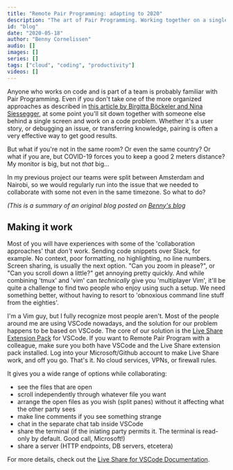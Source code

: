 ```yaml
---
title: "Remote Pair Programming: adapting to 2020"
description: "The art of Pair Programming. Working together on a single piece of code, in the same editor, on the same screen. But not in the same room. In this blog post I’ll show you how you can do it too, and what to look out for."
id: "blog"
date: "2020-05-18"
author: "Benny Cornelissen"
audio: []
images: []
series: []
tags: ["cloud", "coding", "productivity"]
videos: []
---
```

Anyone who works on code and is part of a team is probably familiar with Pair Programming. Even if you don't take one of the more organized approaches as described in [this article by Birgitta Böckeler and Nina Siessegger](https://martinfowler.com/articles/on-pair-programming.html), at some point you'll sit down together with someone else behind a single screen and work on a code problem. Whether it's a user story, or debugging an issue, or transferring knowledge, pairing is often a very effective way to get good results.

But what if you're not in the same room? Or even the same country? Or what if you are, but COVID-19 forces you to keep a good 2 meters distance? My monitor is big, but not _that_ big...

In my previous project our teams were split between Amsterdam and Nairobi, so we would regularly run into the issue that we needed to collaborate with some not even in the same timezone. So what to do?

_(This is a summary of an original blog posted on [Benny's blog](https://blog.bennycornelissen.nl/post/remote-pair-programming/)_

## Making it work

Most of you will have experiences with some of the 'collaboration approaches' that _don't_ work. Sending code snippets over Slack, for example. No context, poor formatting, no highlighting, no line numbers. Screen sharing, is usually the next option. "Can you zoom in please?", or "Can you scroll down a little?" get annoying pretty quickly. And while combining 'tmux' and 'vim' can _technically_ give you 'multiplayer Vim', it'll be quite a challenge to find two people who enjoy using such a setup. We need something better, without having to resort to 'obnoxious command line stuff from the eighties'.

I'm a Vim guy, but I fully recognize most people aren't. Most of the people around me are using VSCode nowadays, and the solution for our problem happens to be based on VSCode.  The core of our solution is the [Live Share Extension Pack](https://marketplace.visualstudio.com/items?itemName=MS-vsliveshare.vsliveshare-pack) for VSCode. If you want to Remote Pair Program with a colleague, make sure you both have VSCode and the Live Share extension pack installed. Log into your Microsoft/Github account to make Live Share work, and off you go. That's it. No cloud services, VPNs, or firewall rules.

It gives you a wide range of options while collaborating:

- see the files that are open
- scroll independently through whatever file you want
- arrange the open files as you wish (split panes) without it affecting what the other party sees
- make line comments if you see something strange
- chat in the separate chat tab inside VSCode
- share the terminal (if the iniating party permits it. The terminal is read-only by default. Good call, Microsoft!)
- share a server (HTTP endpoints, DB servers, etcetera)

For more details, check out the [Live Share for VSCode Documentation](https://docs.microsoft.com/en-us/visualstudio/liveshare/use/vscode).
